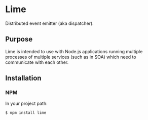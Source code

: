 Lime
====

Distributed event emitter (aka dispatcher).

## Purpose

Lime is intended to use with Node.js applications running multiple processes of multiple services (such as in SOA) which need to communicate with each other.

## Installation

### NPM

In your project path:

```javascript
$ npm install lime
```